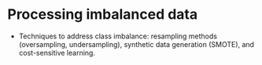# Processing imbalanced data

  * Techniques to address class imbalance: resampling methods (oversampling, undersampling), synthetic data generation (SMOTE), and cost-sensitive learning.
